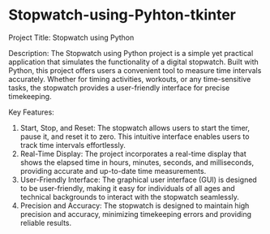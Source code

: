 # Stopwatch-using-Pyhton-tkinter
Project Title: Stopwatch using Python

Description:
The Stopwatch using Python project is a simple yet practical application that simulates the functionality of a digital stopwatch. Built with Python, this project offers users a convenient tool to measure time intervals accurately. Whether for timing activities, workouts, or any time-sensitive tasks, the stopwatch provides a user-friendly interface for precise timekeeping.

Key Features:
1. Start, Stop, and Reset: The stopwatch allows users to start the timer, pause it, and reset it to zero. This intuitive interface enables users to track time intervals effortlessly.
2. Real-Time Display: The project incorporates a real-time display that shows the elapsed time in hours, minutes, seconds, and milliseconds, providing accurate and up-to-date time measurements.
3. User-Friendly Interface: The graphical user interface (GUI) is designed to be user-friendly, making it easy for individuals of all ages and technical backgrounds to interact with the stopwatch seamlessly.
4. Precision and Accuracy: The stopwatch is designed to maintain high precision and accuracy, minimizing timekeeping errors and providing reliable results.
